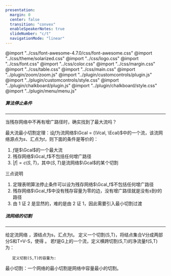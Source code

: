 ```yaml
---
presentation:
  margin: 0
  center: false
  transition: "convex"
  enableSpeakerNotes: true
  slideNumber: "c/t"
  navigationMode: "linear"
---
```


@import "../css/font-awesome-4.7.0/css/font-awesome.css"
@import "../css/theme/solarized.css"
@import "../css/logo.css"
@import "../css/font.css"
@import "../css/color.css"
@import "../css/margin.css"
@import "../css/table.css"
@import "../css/main.css"
@import "../plugin/zoom/zoom.js"
@import "../plugin/customcontrols/plugin.js"
@import "../plugin/customcontrols/style.css"
@import "../plugin/chalkboard/plugin.js"
@import "../plugin/chalkboard/style.css"
@import "../plugin/menu/menu.js"

<!-- slide data-notes="" -->

##### 算法停止条件

---

当残存网络中不再有增广路径时，确实找到了最大流吗？

最大流最小切割定理：设$f$为流网络$\Gcal = (\Vcal, \Ecal)$中的一个流，该流网络源点为$s$、汇点为$t$，则下面的条件是等价的：

1. $f$是$\Gcal$的一个最大流
2. 残存网络$\Gcal_f$不包括任何增广路径
3. $|f| = c(S,T)$，其中$(S,T)$是流网络$\Gcal$的某个切割

<div class="top2"></div>

三点说明

1. 定理表明算法停止条件可以设为残存网络$\Gcal_f$不包括任何增广路径
2. 残存网络$\Gcal_f$中没有残存容量为零的边，没有增广路径就是没有$s$到$t$的路径
3. 由 1 证 2 是显然的，难的是由 2 证 1，因此需要引入最小切割过渡

<!-- slide vertical=true data-notes="" -->

##### 流网络的切割

---

给定流网络            ，源结点为s，汇点为t。
       定义一个切割(S,T)，将结点集合V分成两部分S和T=V-S，使得                 。
       若f是G上的一个流，定义横跨切割(S,T)的净流量f(S,T)为：



       定义切割(S,T)的容量为:

最小切割：一个网络的最小切割是网络中容量最小的切割。
